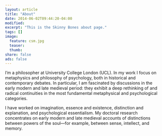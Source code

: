 ```yaml
---
layout: article
title: "About"
date: 2014-06-02T09:44:20-04:00
modified:
excerpt: "This is the Skinny Bones about page."
tags: []
image:
  feature: csm.jpg
  teaser:
  thumb:
share: false
ads: false
---
```


I’m a philosopher at University College London (UCL). In my work I focus on metaphysics and philosophy of psychology, both in historical and contemporary debates. In particular, I am fascinated by discussions in the early modern and late medieval period: they exhibit a deep rethinking of and radical continuities in the most fundamental metaphysical and psychological categories.

I have worked on imagination, essence and existence, distinction and explanation, and psychological essentialism. My doctoral research concentrates on early modern and late medieval accounts of distinctions between powers of the soul—for example, between sense, intellect, and memory.